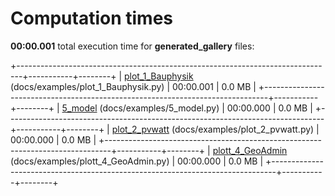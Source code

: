 

# Computation times

**00:00.001** total execution time for **generated_gallery** files:

+-------------------------------------------------------------------------------+-----------+--------+
| [plot_1_Bauphysik](./plot_1_Bauphysik.md) (docs/examples/plot_1_Bauphysik.py) | 00:00.001 | 0.0 MB |
+-------------------------------------------------------------------------------+-----------+--------+
| [5_model](./5_model.md) (docs/examples/5_model.py)                            | 00:00.000 | 0.0 MB |
+-------------------------------------------------------------------------------+-----------+--------+
| [plot_2_pvwatt](./plot_2_pvwatt.md) (docs/examples/plot_2_pvwatt.py)          | 00:00.000 | 0.0 MB |
+-------------------------------------------------------------------------------+-----------+--------+
| [plott_4_GeoAdmin](./plott_4_GeoAdmin.md) (docs/examples/plott_4_GeoAdmin.py) | 00:00.000 | 0.0 MB |
+-------------------------------------------------------------------------------+-----------+--------+

